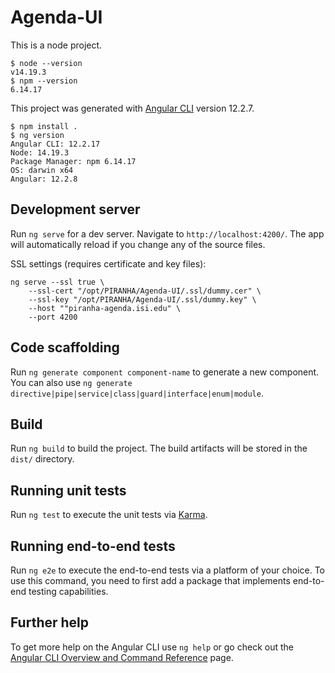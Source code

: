 # Agenda-UI
This is a node project.
```
$ node --version
v14.19.3
$ npm --version
6.14.17
```

This project was generated with [Angular CLI](https://github.com/angular/angular-cli) version 12.2.7.

```
$ npm install .
$ ng version
Angular CLI: 12.2.17
Node: 14.19.3
Package Manager: npm 6.14.17
OS: darwin x64
Angular: 12.2.8
```

## Development server

Run `ng serve` for a dev server. Navigate to `http://localhost:4200/`. The app will automatically reload if you change any of the source files.

SSL settings (requires certificate and key files):
```
ng serve --ssl true \
    --ssl-cert "/opt/PIRANHA/Agenda-UI/.ssl/dummy.cer" \
    --ssl-key "/opt/PIRANHA/Agenda-UI/.ssl/dummy.key" \
    --host ""piranha-agenda.isi.edu" \
    --port 4200
```
## Code scaffolding

Run `ng generate component component-name` to generate a new component. You can also use `ng generate directive|pipe|service|class|guard|interface|enum|module`.

## Build

Run `ng build` to build the project. The build artifacts will be stored in the `dist/` directory.

## Running unit tests

Run `ng test` to execute the unit tests via [Karma](https://karma-runner.github.io).

## Running end-to-end tests

Run `ng e2e` to execute the end-to-end tests via a platform of your choice. To use this command, you need to first add a package that implements end-to-end testing capabilities.

## Further help

To get more help on the Angular CLI use `ng help` or go check out the [Angular CLI Overview and Command Reference](https://angular.io/cli) page.
